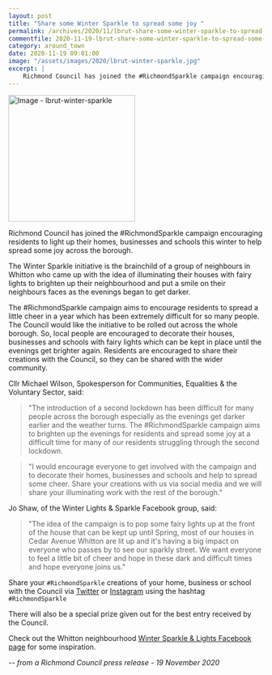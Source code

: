 ```yaml
---
layout: post
title: "Share some Winter Sparkle to spread some joy "
permalink: /archives/2020/11/lbrut-share-some-winter-sparkle-to-spread-some-joy.html
commentfile: 2020-11-19-lbrut-share-some-winter-sparkle-to-spread-some-joy
category: around_town
date: 2020-11-19 09:01:00
image: "/assets/images/2020/lbrut-winter-sparkle.jpg"
excerpt: |
    Richmond Council has joined the #RichmondSparkle campaign encouraging residents to light up their homes, businesses and schools this winter to help spread some joy across the borough.
---
```

<a href="/assets/images/2020/lbrut-winter-sparkle.jpg" title="Click for a larger image"><img src="/assets/images/2020/lbrut-winter-sparkle-thumb.jpg" width="250" alt="Image - lbrut-winter-sparkle"  class="photo right"/></a>

Richmond Council has joined the #RichmondSparkle campaign encouraging residents to light up their homes, businesses and schools this winter to help spread some joy across the borough.

The Winter Sparkle initiative is the brainchild of a group of neighbours in Whitton who came up with the idea of illuminating their houses with fairy lights to brighten up their neighbourhood and put a smile on their neighbours faces as the evenings began to get darker.

The #RichmondSparkle campaign aims to encourage residents to spread a little cheer in a year which has been extremely difficult for so many people. The Council would like the initiative to be rolled out across the whole borough. So, local people are encouraged to decorate their houses, businesses and schools with fairy lights which can be kept in place until the evenings get brighter again. Residents are encouraged to share their creations with the Council, so they can be shared with the wider community.

Cllr Michael Wilson, Spokesperson for Communities, Equalities & the Voluntary Sector, said:

> "The introduction of a second lockdown has been difficult for many people across the borough especially as the evenings get darker earlier and the weather turns. The #RichmondSparkle campaign aims to brighten up the evenings for residents and spread some joy at a difficult time for many of our residents struggling through the second lockdown.

> "I would encourage everyone to get involved with the campaign and to decorate their homes, businesses and schools and help to spread some cheer. Share your creations with us via social media and we will share your illuminating work with the rest of the borough."

Jo Shaw, of the Winter Lights & Sparkle Facebook group, said:

> "The idea of the campaign is to pop some fairy lights up at the front of the house that can be kept up until Spring, most of our houses in Cedar Avenue Whitton are lit up and it's having a big impact on everyone who passes by to see our sparkly street. We want everyone to feel a little bit of cheer and hope in these dark and difficult times and hope everyone joins us."

Share your `#RichmondSparkle` creations of your home, business or school with the Council via [Twitter](https://twitter.com/LBRUT) or [Instagram](https://www.instagram.com/richmond_council) using the hashtag `#RichmondSparkle`

There will also be a special prize given out for the best entry received by the Council.

Check out the Whitton neighbourhood [Winter Sparkle & Lights Facebook page](https://www.facebook.com/groups/2392412774399865) for some inspiration.


<cite>-- from a Richmond Council press release - 19 November 2020</cite>
